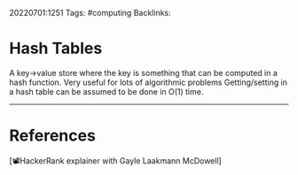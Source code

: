 20220701:1251
Tags: #computing 
Backlinks:
# Hash Tables
A key->value store where the key is something that can be computed in a hash function.
Very useful for lots of algorithmic problems
Getting/setting in a hash table can be assumed to be done in O(1) time.

---
# References
[📽HackerRank explainer with Gayle Laakmann McDowell]